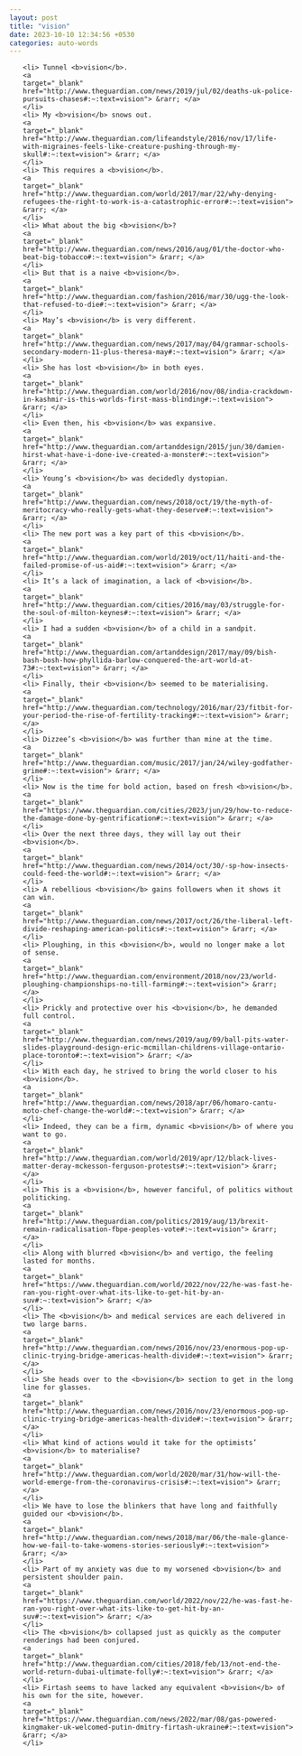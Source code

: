 ```yaml
---
layout: post
title: "vision"
date: 2023-10-10 12:34:56 +0530
categories: auto-words
---
```

<ol>

    <li> Tunnel <b>vision</b>.
    <a 
    target="_blank" 
    href="http://www.theguardian.com/news/2019/jul/02/deaths-uk-police-pursuits-chases#:~:text=vision"> &rarr; </a>
    </li>
    <li> My <b>vision</b> snows out.
    <a 
    target="_blank" 
    href="http://www.theguardian.com/lifeandstyle/2016/nov/17/life-with-migraines-feels-like-creature-pushing-through-my-skull#:~:text=vision"> &rarr; </a>
    </li>
    <li> This requires a <b>vision</b>.
    <a 
    target="_blank" 
    href="http://www.theguardian.com/world/2017/mar/22/why-denying-refugees-the-right-to-work-is-a-catastrophic-error#:~:text=vision"> &rarr; </a>
    </li>
    <li> What about the big <b>vision</b>?
    <a 
    target="_blank" 
    href="http://www.theguardian.com/news/2016/aug/01/the-doctor-who-beat-big-tobacco#:~:text=vision"> &rarr; </a>
    </li>
    <li> But that is a naive <b>vision</b>.
    <a 
    target="_blank" 
    href="http://www.theguardian.com/fashion/2016/mar/30/ugg-the-look-that-refused-to-die#:~:text=vision"> &rarr; </a>
    </li>
    <li> May’s <b>vision</b> is very different.
    <a 
    target="_blank" 
    href="http://www.theguardian.com/news/2017/may/04/grammar-schools-secondary-modern-11-plus-theresa-may#:~:text=vision"> &rarr; </a>
    </li>
    <li> She has lost <b>vision</b> in both eyes.
    <a 
    target="_blank" 
    href="http://www.theguardian.com/world/2016/nov/08/india-crackdown-in-kashmir-is-this-worlds-first-mass-blinding#:~:text=vision"> &rarr; </a>
    </li>
    <li> Even then, his <b>vision</b> was expansive.
    <a 
    target="_blank" 
    href="http://www.theguardian.com/artanddesign/2015/jun/30/damien-hirst-what-have-i-done-ive-created-a-monster#:~:text=vision"> &rarr; </a>
    </li>
    <li> Young’s <b>vision</b> was decidedly dystopian.
    <a 
    target="_blank" 
    href="http://www.theguardian.com/news/2018/oct/19/the-myth-of-meritocracy-who-really-gets-what-they-deserve#:~:text=vision"> &rarr; </a>
    </li>
    <li> The new port was a key part of this <b>vision</b>.
    <a 
    target="_blank" 
    href="http://www.theguardian.com/world/2019/oct/11/haiti-and-the-failed-promise-of-us-aid#:~:text=vision"> &rarr; </a>
    </li>
    <li> It’s a lack of imagination, a lack of <b>vision</b>.
    <a 
    target="_blank" 
    href="http://www.theguardian.com/cities/2016/may/03/struggle-for-the-soul-of-milton-keynes#:~:text=vision"> &rarr; </a>
    </li>
    <li> I had a sudden <b>vision</b> of a child in a sandpit.
    <a 
    target="_blank" 
    href="http://www.theguardian.com/artanddesign/2017/may/09/bish-bash-bosh-how-phyllida-barlow-conquered-the-art-world-at-73#:~:text=vision"> &rarr; </a>
    </li>
    <li> Finally, their <b>vision</b> seemed to be materialising.
    <a 
    target="_blank" 
    href="http://www.theguardian.com/technology/2016/mar/23/fitbit-for-your-period-the-rise-of-fertility-tracking#:~:text=vision"> &rarr; </a>
    </li>
    <li> Dizzee’s <b>vision</b> was further than mine at the time.
    <a 
    target="_blank" 
    href="http://www.theguardian.com/music/2017/jan/24/wiley-godfather-grime#:~:text=vision"> &rarr; </a>
    </li>
    <li> Now is the time for bold action, based on fresh <b>vision</b>.
    <a 
    target="_blank" 
    href="https://www.theguardian.com/cities/2023/jun/29/how-to-reduce-the-damage-done-by-gentrification#:~:text=vision"> &rarr; </a>
    </li>
    <li> Over the next three days, they will lay out their <b>vision</b>.
    <a 
    target="_blank" 
    href="http://www.theguardian.com/news/2014/oct/30/-sp-how-insects-could-feed-the-world#:~:text=vision"> &rarr; </a>
    </li>
    <li> A rebellious <b>vision</b> gains followers when it shows it can win.
    <a 
    target="_blank" 
    href="http://www.theguardian.com/news/2017/oct/26/the-liberal-left-divide-reshaping-american-politics#:~:text=vision"> &rarr; </a>
    </li>
    <li> Ploughing, in this <b>vision</b>, would no longer make a lot of sense.
    <a 
    target="_blank" 
    href="http://www.theguardian.com/environment/2018/nov/23/world-ploughing-championships-no-till-farming#:~:text=vision"> &rarr; </a>
    </li>
    <li> Prickly and protective over his <b>vision</b>, he demanded full control.
    <a 
    target="_blank" 
    href="http://www.theguardian.com/news/2019/aug/09/ball-pits-water-slides-playground-design-eric-mcmillan-childrens-village-ontario-place-toronto#:~:text=vision"> &rarr; </a>
    </li>
    <li> With each day, he strived to bring the world closer to his <b>vision</b>.
    <a 
    target="_blank" 
    href="http://www.theguardian.com/news/2018/apr/06/homaro-cantu-moto-chef-change-the-world#:~:text=vision"> &rarr; </a>
    </li>
    <li> Indeed, they can be a firm, dynamic <b>vision</b> of where you want to go.
    <a 
    target="_blank" 
    href="http://www.theguardian.com/world/2019/apr/12/black-lives-matter-deray-mckesson-ferguson-protests#:~:text=vision"> &rarr; </a>
    </li>
    <li> This is a <b>vision</b>, however fanciful, of politics without politicking.
    <a 
    target="_blank" 
    href="http://www.theguardian.com/politics/2019/aug/13/brexit-remain-radicalisation-fbpe-peoples-vote#:~:text=vision"> &rarr; </a>
    </li>
    <li> Along with blurred <b>vision</b> and vertigo, the feeling lasted for months.
    <a 
    target="_blank" 
    href="https://www.theguardian.com/world/2022/nov/22/he-was-fast-he-ran-you-right-over-what-its-like-to-get-hit-by-an-suv#:~:text=vision"> &rarr; </a>
    </li>
    <li> The <b>vision</b> and medical services are each delivered in two large barns.
    <a 
    target="_blank" 
    href="http://www.theguardian.com/news/2016/nov/23/enormous-pop-up-clinic-trying-bridge-americas-health-divide#:~:text=vision"> &rarr; </a>
    </li>
    <li> She heads over to the <b>vision</b> section to get in the long line for glasses.
    <a 
    target="_blank" 
    href="http://www.theguardian.com/news/2016/nov/23/enormous-pop-up-clinic-trying-bridge-americas-health-divide#:~:text=vision"> &rarr; </a>
    </li>
    <li> What kind of actions would it take for the optimists’ <b>vision</b> to materialise?
    <a 
    target="_blank" 
    href="http://www.theguardian.com/world/2020/mar/31/how-will-the-world-emerge-from-the-coronavirus-crisis#:~:text=vision"> &rarr; </a>
    </li>
    <li> We have to lose the blinkers that have long and faithfully guided our <b>vision</b>.
    <a 
    target="_blank" 
    href="http://www.theguardian.com/news/2018/mar/06/the-male-glance-how-we-fail-to-take-womens-stories-seriously#:~:text=vision"> &rarr; </a>
    </li>
    <li> Part of my anxiety was due to my worsened <b>vision</b> and persistent shoulder pain.
    <a 
    target="_blank" 
    href="https://www.theguardian.com/world/2022/nov/22/he-was-fast-he-ran-you-right-over-what-its-like-to-get-hit-by-an-suv#:~:text=vision"> &rarr; </a>
    </li>
    <li> The <b>vision</b> collapsed just as quickly as the computer renderings had been conjured.
    <a 
    target="_blank" 
    href="http://www.theguardian.com/cities/2018/feb/13/not-end-the-world-return-dubai-ultimate-folly#:~:text=vision"> &rarr; </a>
    </li>
    <li> Firtash seems to have lacked any equivalent <b>vision</b> of his own for the site, however.
    <a 
    target="_blank" 
    href="https://www.theguardian.com/news/2022/mar/08/gas-powered-kingmaker-uk-welcomed-putin-dmitry-firtash-ukraine#:~:text=vision"> &rarr; </a>
    </li>